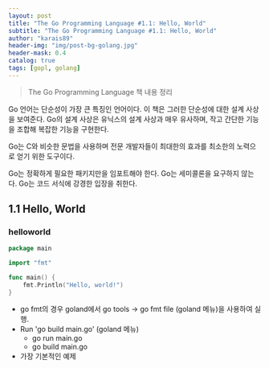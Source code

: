 ```yaml
---
layout: post
title: "The Go Programming Language #1.1: Hello, World"
subtitle: "The Go Programming Language #1.1: Hello, World"
author: "karais89"
header-img: "img/post-bg-golang.jpg"
header-mask: 0.4
catalog: true
tags: [gopl, golang]
---
```


> The Go Programming Language 책 내용 정리

Go 언어는 단순성이 가장 큰 특징인 언어이다.
이 책은 그러한 단순성에 대한 설계 사상을 보여준다.
Go의 설계 사상은 유닉스의 설계 사상과 매우 유사하며, 작고 간단한 기능을 조합해 복잡한 기능을 구현한다.

Go는 C와 비슷한 문법을 사용하며 전문 개발자들이 최대한의 효과를 최소한의 노력으로 얻기 위한 도구이다.

Go는 정확하게 필요한 패키지만을 임포트해야 한다.
Go는 세미콜론을 요구하지 않는다.
Go는 코드 서식에 강경한 입장을 취한다.

## 1.1 Hello, World

### helloworld

```go
package main

import "fmt"

func main() {
	fmt.Println("Hello, world!")
}
```

- go fmt의 경우 goland에서 go tools → go fmt file (goland 메뉴)을 사용하여 실행.
- Run 'go build main.go' (goland 메뉴)
    - go run main.go
    - go build main.go
- 가장 기본적인 예제